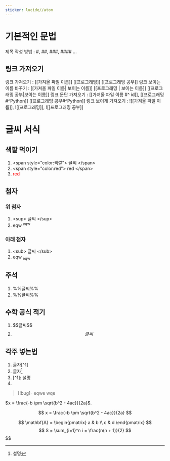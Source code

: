 ```yaml
---
sticker: lucide//atom
---
```

# 기본적인 문법
제목 작성 방법 : #, ##, ###, #### ...
## 링크 가져오기
링크 가져오기 : \[\[가져올 파일 이름]] \[\[프로그래밍]] [[프로그래밍 공부]]
링크 보이는 이름 바꾸기 
	: \[\[가져올 파일 이름| 보이는 이름]] \[\[프로그래밍 | 보이는 이름]] [[프로그래밍 공부|보이는 이름]]
링크 문단 가져오기
	 : \[\[가져올 파일 이름 #^ id]], \[\[프로그래밍#^Python]] [[프로그래밍 공부#^Python]]
링크 보이게 가져오기
	: !\[\[가져올 파일 이름]], !\[\[프로그래밍]], ![[프로그래밍 공부]]
# 글씨 서식
## 색깔 먹이기 
1. \<span style="color:색깔"> 글씨 \</span> 
2. \<span style="color:red"> red \</span> 
3. <span style="color:red"> red </span>
## 첨자
### **위 첨자**
1. \<sup> 글씨 \</sup>
2. eqw<sup> eqw </sup>
### **아래 첨자**
1. \<sub> 글씨 \</sub>
2. eqw<sub> eqw </sub>
## 주석
1. \%\%글씨\%\%
2. %%글씨%%
## 수학 공식 적기
1. \$\$글씨$\$
2. $$글씨$$
## 각주 넣는법
1. 글자\[^1]
2. 글자[^1]
3. \[^1\]: 설명
4. [^1]: 설명

>[!bug]- eqwe
>wqe


 
 $x = \frac{-b \pm \sqrt{b^2 - 4ac}}{2a}$.

$$
x = \frac{-b \pm \sqrt{b^2 - 4ac}}{2a}
$$

$$ \mathbf{A} = \begin{pmatrix} a & b \\ c & d \end{pmatrix} $$
 $$ S = \sum_{i=1}^n i = \frac{n(n + 1)}{2} $$
	 $$ 
